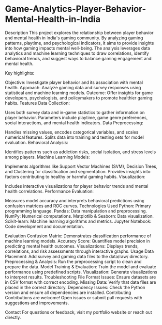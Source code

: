 # Game-Analytics-Player-Behavior-Mental-Health-in-India

Description
This project explores the relationship between player behavior and mental health in India's gaming community. By analyzing gaming patterns, playtime, and psychological indicators, it aims to provide insights into how gaming impacts mental well-being. The analysis leverages data analytics and machine learning techniques to draw correlations, identify behavioral trends, and suggest ways to balance gaming engagement and mental health.

Key highlights:

Objective: Investigate player behavior and its association with mental health.
Approach: Analyze gaming data and survey responses using statistical and machine learning models.
Outcome: Offer insights for game developers, psychologists, and policymakers to promote healthier gaming habits.
Features
Data Collection:

Uses both survey data and in-game statistics to gather information on player behavior.
Parameters include playtime, game genre preferences, social interactions, and mental health indicators.
Data Preprocessing:

Handles missing values, encodes categorical variables, and scales numerical features.
Splits data into training and testing sets for model evaluation.
Behavioral Analysis:

Identifies patterns such as addiction risks, social isolation, and stress levels among players.
Machine Learning Models:

Implements algorithms like Support Vector Machines (SVM), Decision Trees, and Clustering for classification and segmentation.
Provides insights into factors contributing to healthy or harmful gaming habits.
Visualization:

Includes interactive visualizations for player behavior trends and mental health correlations.
Performance Evaluation:

Measures model accuracy and interprets behavioral predictions using confusion matrices and ROC curves.
Technologies Used
Python: Primary programming language.
Pandas: Data manipulation and preprocessing.
NumPy: Numerical computations.
Matplotlib & Seaborn: Data visualization.
Scikit-learn: Machine learning algorithms and metrics.
Jupyter Notebook: Code development and documentation.

Evaluation
Confusion Matrix: Demonstrates classification performance of machine learning models.
Accuracy Score: Quantifies model precision in predicting mental health outcomes.
Visualizations: Displays trends, correlations, and risk assessments through interactive graphs.
Usage
Data Placement:
Add survey and gaming data files to the data/raw/ directory.
Preprocessing & Analysis:
Run the preprocessing script to clean and prepare the data.
Model Training & Evaluation:
Train the model and evaluate performance using predefined scripts.
Visualization:
Generate visualizations to interpret results.
Troubleshooting
File Format Issues: Ensure datasets are in CSV format with correct encoding.
Missing Data: Verify that data files are placed in the correct directory.
Dependency Issues: Check the Python version and ensure all dependencies are installed.
Contributing
Contributions are welcome! Open issues or submit pull requests with suggestions and improvements.

Contact
For questions or feedback, visit my portfolio website or reach out directly.

